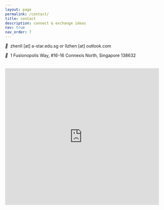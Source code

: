 ```yaml
---
layout: page
permalink: /contact/
title: contact
description: connect & exchange ideas
nav: true
nav_order: 7
---
```



<i style="font-size:14px" class="fa">&#xf0e0;</i>&nbsp; zhenll [at] a-star.edu.sg or llzhen [at] outlook.com<br>

<i style="font-size:14px" class="fa">&#xf041;</i>&nbsp; 1 Fusionopolis Way, #16-16 Connexis North, Singapore 138632

<div><iframe src="https://www.onemap.sg/amm/amm.html?mapStyle=Default&amp;zoomLevel=13&amp;marker=latLng:1.29936328832975,103.78768764337099!iwt:null!colour:red&amp;popupWidth=200" height="450" width="100%" scrolling="no" frameborder="0" allowfullscreen="allowfullscreen" style="margin-top:20px;"></div>
